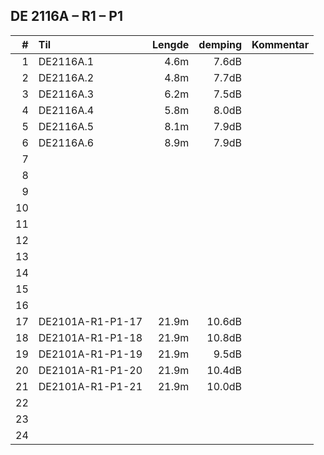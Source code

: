 
## DE 2116A – R1 – P1

|#   |       Til      |Lengde|demping|Kommentar|
|---:|:---------------|-----:|------:|:--------|
|   1|DE2116A.1       |  4.6m|  7.6dB|         |
|   2|DE2116A.2       |  4.8m|  7.7dB|         |
|   3|DE2116A.3       |  6.2m|  7.5dB|         |
|   4|DE2116A.4       |  5.8m|  8.0dB|         |
|   5|DE2116A.5       |  8.1m|  7.9dB|         |
|   6|DE2116A.6       |  8.9m|  7.9dB|         |
|   7|                |      |       |         |       
|   8|                |      |       |         |
|   9|                |      |       |         |
|  10|                |      |       |         |
|  11|                |      |       |         |
|  12|                |      |       |         |
|  13|                |      |       |         |
|  14|                |      |       |         |
|  15|                |      |       |         |
|  16|                |      |       |         |
|  17|DE2101A-R1-P1-17| 21.9m| 10.6dB|         |
|  18|DE2101A-R1-P1-18| 21.9m| 10.8dB|         |
|  19|DE2101A-R1-P1-19| 21.9m|  9.5dB|         |
|  20|DE2101A-R1-P1-20| 21.9m| 10.4dB|         |
|  21|DE2101A-R1-P1-21| 21.9m| 10.0dB|         |
|  22|                |      |       |         |
|  23|                |      |       |         |
|  24|                |      |       |         |
